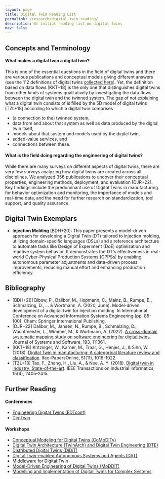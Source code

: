 ```yaml
---
layout: page
title: Digital Twin Reading List
permalink: /research/digital-twin-reading/
description: An initial reading list on digital twins
nav: false
---
```


## Concepts and Terminology

#### What makes a digital twin a digital twin?

This is one of the essential questions in the field of digital twins and there are various publications and conceptual models giving different answers (see the 112 definitions of digital twins [collected here](https://awortmann.github.io/research//digital-twin-definitions/)). Yet, the definition based on data flows [KKT+18] is the only one that distinguishes digital twins from other kinds of systems qualitatively by investigating the data flows between the digital twin and the twinned system. The gap of not explaining what a digital twin consists of is filled by the 5D model of digital twins [TZL+18] according to which a digital twin comprises 
- (a connection to the) twinned system,
- data from and about that system as well as data produced by the digital twin itself, 
- models about that system and models used by the digital twin,
- added-value services, and
- connections between these.

#### What is the field doing regarding the engineering of digital twins? 

While there are many surveys on different aspects of digital twins, there are very few surveys analyzing how digital twins are created across all disciplines. 
We analyzed 356 publications to uncover their conceptual properties, engineering methods, deployment, and evaluation [DJR+22]. Key findings include the predominant use of Digital Twins in manufacturing for behavior optimization and monitoring, the importance of models and real-time data, and the need for further research on standardization, tool support, and quality assurance.

## Digital Twin Exemplars

- **Injection Molding** [BDH+20]: This paper presents a model-driven approach for developing a Digital Twin (DT) tailored to injection molding, utilizing domain-specific languages (DSLs) and a reference architecture to automate tasks like Design of Experiment (DoE) optimization and reactive system behavior. It demonstrates the DT's effectiveness in real-world Cyber-Physical Production Systems (CPPSs) by enabling autonomous parameter adjustments and data-driven process improvements, reducing manual effort and enhancing production efficiency.

## Bibliography

- [BDH+20] Bibow, P., Dalibor, M., Hopmann, C., Mainz, B., Rumpe, B., Schmalzing, D., ... & Wortmann, A. (2020, June). Model-driven development of a digital twin for injection molding. In International Conference on Advanced Information Systems Engineering (pp. 85-100). Cham: Springer International Publishing.
- [DJR+22] Dalibor, M., Jansen, N., Rumpe, B., Schmalzing, D., Wachtmeister, L., Wimmer, M., & Wortmann, A. (2022). [A cross-domain systematic mapping study on software engineering for digital twins](https://www.sciencedirect.com/science/article/pii/S0164121222000917). Journal of Systems and Software, 193, 111361.
- [KKT+18] Kritzinger, W., Karner, M., Traar, G., Henjes, J., & Sihn, W. (2018). [Digital Twin in manufacturing: A categorical literature review and classification](https://www.sciencedirect.com/science/article/pii/S2405896318316021). Ifac-PapersOnline, 51(11), 1016-1022.
- [TZL+18] Tao, F., Zhang, H., Liu, A., & Nee, A. Y. (2018). [Digital twin in industry: State-of-the-art](https://ieeexplore.ieee.org/stamp/stamp.jsp?arnumber=8477101&casa_token=PQm7GatFGw0AAAAA:HFsG-w4vMZUwz3nc3qO-6Xln2JA6HC8MyHtnyG5mtVcuPgUeXLL-c3HRhgCpv5zELVBPb-pq4bA). IEEE Transactions on industrial informatics, 15(4), 2405-2415.

## Further Reading

#### Conferences 

- [Engineering Digital Twins (EDTconf)](https://conf.researchr.org/home/edtconf-2025)
- [DigiTwin](http://www.dtiac.com/)

#### Workshops

- [Conceptual Modeling for Digital Twins (CoMoDiTy)](comodity.github.io)
- [Digital Twin Architecture (TwinArch) and Digital Twin Engineering (DTE)](https://www.iese.fraunhofer.de/en/events/twinarch-dte.html)
- [Distributed Digital Twins (DiDiT)](https://distributeddigitaltwins.github.io/2025/)
- [Digital Twin-enabled Autonomous Systems and Agents (DAT)](https://dat-workshop.github.io/)
- [Middleware for Digital Twin](https://hakiri.github.io/Midd4DT/)
- [Model-Driven Engineering of Digital Twins (MoDDiT)](https://gemoc.org/events/moddit2023.html)
- [Modelling and Implementation of Digital Twins for Complex Systems](https://midas4cs.github.io/2025)

